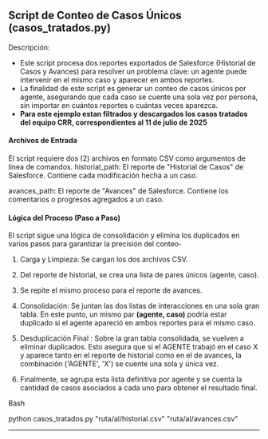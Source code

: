 ## Script de Conteo de Casos Únicos (casos_tratados.py)
Descripción: 
- Este script procesa dos reportes exportados de Salesforce (Historial de Casos y Avances) para resolver un problema clave: un agente puede intervenir en el mismo caso y aparecer en ambos reportes.
- La finalidad de este script es generar un conteo de casos únicos por agente, asegurando que cada caso se cuente una sola vez por persona, sin importar en cuántos reportes o cuántas veces aparezca.
- **Para este ejemplo estan filtrados y descargados los casos tratados del equipo CRR, correspondientes al 11 de julio de 2025**

####  Archivos de Entrada
El script requiere dos (2) archivos en formato CSV como argumentos de línea de comandos. 
historial_path: El reporte de "Historial de Casos" de Salesforce. Contiene cada modificación hecha a un caso.

avances_path: El reporte de "Avances" de Salesforce. Contiene los comentarios o progresos agregados a un caso.

#### Lógica del Proceso (Paso a Paso)
El script sigue una lógica de consolidación y elimina los duplicados en varios pasos para garantizar la precisión del conteo-

1. Carga y Limpieza: Se cargan los dos archivos CSV.

2. Del reporte de historial, se crea una lista de pares únicos (agente, caso).

3. Se repite el mismo proceso para el reporte de avances.

4. Consolidación: Se juntan las dos listas de interacciones en una sola gran tabla. En este punto, un mismo par **(agente, caso)** podría estar duplicado si el agente apareció en ambos reportes para el mismo caso.

5. Desduplicación Final : Sobre la gran tabla consolidada, se vuelven a eliminar duplicados. Esto asegura que si el AGENTE trabajó en el caso X y aparece tanto en el reporte de historial como en el de avances, la combinación ('AGENTE', 'X') se cuente una sola y única vez.

6. Finalmente, se agrupa esta lista definitiva por agente y se cuenta la cantidad de casos asociados a cada uno para obtener el resultado final.


Bash

python casos_tratados.py "ruta/al/historial.csv" "ruta/al/avances.csv"

--------


